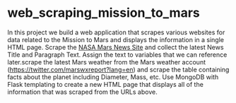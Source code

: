 # web_scraping_mission_to_mars
In this project we build a web application that scrapes various websites for data related to the Mission to Mars and displays the information in a single HTML page. Scrape the [NASA Mars News Site](https://mars.nasa.gov/news/) and collect the latest News Title and Paragraph Text. Assign the text to variables that we can reference later.scrape the latest Mars weather from the Mars weather account (https://twitter.com/marswxreport?lang=en) and scrape the table containing facts about the planet including Diameter, Mass, etc.
Use MongoDB with Flask templating to create a new HTML page that displays all of the information that was scraped from the URLs above.
